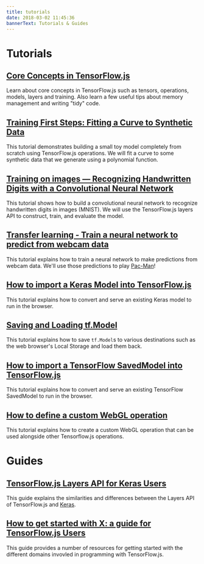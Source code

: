 ```yaml
---
title: tutorials
date: 2018-03-02 11:45:36
bannerText: Tutorials & Guides
---
```


# Tutorials
<h2><a href="./core-concepts.html">Core Concepts in TensorFlow.js</a></h2>

Learn about core concepts in TensorFlow.js such as tensors, operations, models, layers and training.
Also learn a few useful tips about memory management and writing "tidy" code.

<h2><a href="./fit-curve.html">Training First Steps: Fitting a Curve to Synthetic Data</a></h2>

This tutorial demonstrates building a small toy model completely from scratch using TensorFlow.js operations. We will fit a curve to some synthetic data that we generate using a polynomial function.

<h2><a href="./mnist.html">Training on images — Recognizing Handwritten Digits with a Convolutional Neural Network</a></h2>

This tutorial shows how to build a convolutional neural network to recognize
handwritten digits in images (MNIST). We will use the TensorFlow.js layers API
to construct, train, and evaluate the model.

<h2><a href="./webcam-transfer-learning.html">Transfer learning - Train a neural network to predict from webcam data</a></h2>

This tutorial explains how to train a neural network to make predictions from
webcam data. We'll use those predictions to play [Pac-Man](https://en.wikipedia.org/wiki/Pac-Man)!

<h2><a href="./import-keras.html">How to import a Keras Model into TensorFlow.js</a></h2>

This tutorial explains how to convert and serve an existing Keras model to run in the browser.

<h2><a href="./model-save-load.html">Saving and Loading tf.Model</a></h2>

This tutorial explains how to save `tf.Model`s to various destinations such as the web browser's Local Storage and load them back.

<h2><a href="./import-saved-model.html">How to import a TensorFlow SavedModel into TensorFlow.js</a></h2>

This tutorial explains how to convert and serve an existing TensorFlow SavedModel to run in the browser.

<h2><a href="./custom-webgl-op.html">How to define a custom WebGL operation</a></h2>

This tutorial explains how to create a custom WebGL operation that can be used alongside other Tensorflow.js operations.


# Guides
<h2><a href="./tfjs-layers-for-keras-users.html">TensorFlow.js Layers API for Keras Users</a></h2>

This guide explains the similarities and differences between the Layers API
of TensorFlow.js and [Keras](https://keras.io/).

<h2><a href="./how-to-get-started.html">How to get started with X: a guide for TensorFlow.js Users</a></h2>

This guide provides a number of resources for getting started with the different domains invovled in programming with TensorFlow.js.
